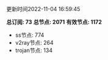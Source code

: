 更新时间2022-11-04 16:59:45

**总订阅: 73**
**总节点: 2071**
**有效节点: 1172**
- ss节点: 774
- v2ray节点: 264
- trojan节点: 134
